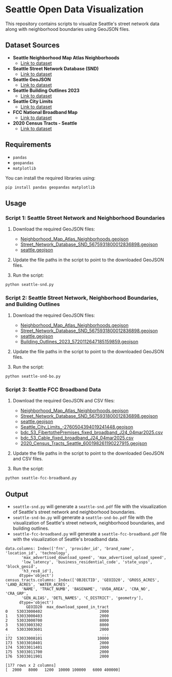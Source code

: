 # Seattle Open Data Visualization

This repository contains scripts to visualize Seattle's street network data along with neighborhood boundaries using GeoJSON files.

## Dataset Sources

- **Seattle Neighborhood Map Atlas Neighborhoods**
  - [Link to dataset](https://data-seattlecitygis.opendata.arcgis.com/datasets/SeattleCityGIS::neighborhood-map-atlas-neighborhoods)
- **Seattle Street Network Database (SND)**
  - [Link to dataset](https://data-seattlecitygis.opendata.arcgis.com/datasets/street-network-database-snd-1)
- **Seattle GeoJSON**
  - [Link to dataset](https://polygons.openstreetmap.fr/get_geojson.py?id=237385&params=0)
- **Seattle Building Outlines 2023**
  - [Link to dataset](https://data-seattlecitygis.opendata.arcgis.com/datasets/SeattleCityGIS::building-outlines-2023/about)
- **Seattle City Limits**
  - [Link to dataset](https://data-seattlecitygis.opendata.arcgis.com/maps/seattle-city-limits-2)
- **FCC National Broadband Map**
  - [Link to dataset](https://broadbandmap.fcc.gov/data-download)
- **2020 Census Tracts - Seattle**
  - [Link to dataset](https://data-seattlecitygis.opendata.arcgis.com/datasets/SeattleCityGIS::2020-census-tracts-seattle/)

## Requirements

- `pandas`
- `geopandas`
- `matplotlib`

You can install the required libraries using:
```bash
pip install pandas geopandas matplotlib
```

## Usage

### Script 1: Seattle Street Network and Neighborhood Boundaries

1. Download the required GeoJSON files:
    - [Neighborhood_Map_Atlas_Neighborhoods.geojson](https://data-seattlecitygis.opendata.arcgis.com/datasets/SeattleCityGIS::neighborhood-map-atlas-neighborhoods)
    - [Street_Network_Database_SND_5675931800012836898.geojson](https://data-seattlecitygis.opendata.arcgis.com/datasets/street-network-database-snd-1)
    - [seattle.geojson](https://polygons.openstreetmap.fr/get_geojson.py?id=237385&params=0)

2. Update the file paths in the script to point to the downloaded GeoJSON files.

3. Run the script:
```bash
python seattle-snd.py
```

### Script 2: Seattle Street Network, Neighborhood Boundaries, and Building Outlines

1. Download the required GeoJSON files:
    - [Neighborhood_Map_Atlas_Neighborhoods.geojson](https://data-seattlecitygis.opendata.arcgis.com/datasets/SeattleCityGIS::neighborhood-map-atlas-neighborhoods)
    - [Street_Network_Database_SND_5675931800012836898.geojson](https://data-seattlecitygis.opendata.arcgis.com/datasets/street-network-database-snd-1)
    - [seattle.geojson](https://polygons.openstreetmap.fr/get_geojson.py?id=237385&params=0)
    - [Building_Outlines_2023_5720112647185159859.geojson](https://data-seattlecitygis.opendata.arcgis.com/datasets/SeattleCityGIS::building-outlines-2023/about)

2. Update the file paths in the script to point to the downloaded GeoJSON files.

3. Run the script:
```bash
python seattle-snd-bo.py
```

### Script 3: Seattle FCC Broadband Data

1. Download the required GeoJSON and CSV files:
    - [Neighborhood_Map_Atlas_Neighborhoods.geojson](https://data-seattlecitygis.opendata.arcgis.com/datasets/SeattleCityGIS::neighborhood-map-atlas-neighborhoods)
    - [Street_Network_Database_SND_5675931800012836898.geojson](https://data-seattlecitygis.opendata.arcgis.com/datasets/street-network-database-snd-1)
    - [seattle.geojson](https://polygons.openstreetmap.fr/get_geojson.py?id=237385&params=0)
    - [Seattle_City_Limits_-2760504394019241448.geojson](https://data-seattlecitygis.opendata.arcgis.com/maps/seattle-city-limits-2)
    - [bdc_53_FibertothePremises_fixed_broadband_J24_04mar2025.csv](https://broadbandmap.fcc.gov/data-download)
    - [bdc_53_Cable_fixed_broadband_J24_04mar2025.csv](https://broadbandmap.fcc.gov/data-download)
    - [2020_Census_Tracts_Seattle_600198261190227915.geojson](https://data-seattlecitygis.opendata.arcgis.com/datasets/SeattleCityGIS::2020-census-tracts-seattle/)

2. Update the file paths in the script to point to the downloaded GeoJSON and CSV files.

3. Run the script:
```bash
python seattle-fcc-broadband.py
```

## Output

- `seattle-snd.py` will generate a `seattle-snd.pdf` file with the visualization of Seattle's street network and neighborhood boundaries.
- `seattle-snd-bo.py` will generate a `seattle-snd-bo.pdf` file with the visualization of Seattle's street network, neighborhood boundaries, and building outlines.
- `seattle-fcc-broadband.py` will generate a `seattle-fcc-broadband.pdf` file with the visualization of Seattle's broadband data.

```
data.columns: Index(['frn', 'provider_id', 'brand_name', 'location_id', 'technology',
       'max_advertised_download_speed', 'max_advertised_upload_speed',
       'low_latency', 'business_residential_code', 'state_usps', 'block_geoid',
       'h3_res8_id'],
      dtype='object')
census_tracts.columns: Index(['OBJECTID', 'GEOID20', 'GROSS_ACRES', 'LAND_ACRES', 'WATER_ACRES',
       'NAME', 'TRACT_NUMB', 'BASENAME', 'UVDA_AREA', 'CRA_NO', 'CRA_GRP',
       'GEN_ALIAS', 'DETL_NAMES', 'C_DISTRICT', 'geometry'],
      dtype='object')
         GEOID20  max_download_speed_in_tract
0    53033000402                         2000
1    53033000403                         2000
2    53033000700                         8000
3    53033003302                         8000
4    53033003601                         2000
..           ...                          ...
172  53033008101                        10000
173  53033010401                         2000
174  53033011401                         2000
175  53033011700                         2000
176  53033011901                         2000

[177 rows x 2 columns]
[  2000   8000   1200  10000 100000   6000 400000]
```
